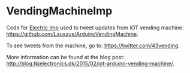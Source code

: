 VendingMachineImp
====================

Code for [Electric Imp](https://electricimp.com/) used to tweet updates from IOT vending machine: <https://github.com/Lauszus/ArduinoVendingMachine>.

To see tweets from the machine, go to: <https://twitter.com/43vending>.

More information can be found at the blog post: <http://blog.tkjelectronics.dk/2015/02/iot-arduino-vending-machine/>.